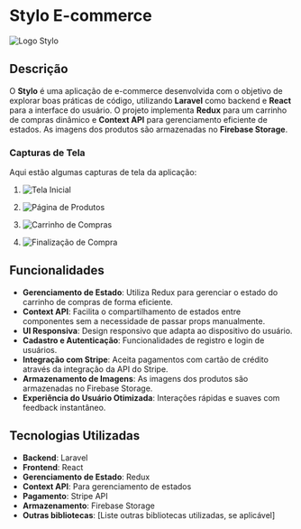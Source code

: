 # Stylo E-commerce

![Logo Stylo](link-para-logo.jpg) <!-- Substitua pelo link real da imagem do logo -->

## Descrição

O **Stylo** é uma aplicação de e-commerce desenvolvida com o objetivo de explorar boas práticas de código, utilizando **Laravel** como backend e **React** para a interface do usuário. O projeto implementa **Redux** para um carrinho de compras dinâmico e **Context API** para gerenciamento eficiente de estados. As imagens dos produtos são armazenadas no **Firebase Storage**.

### Capturas de Tela

Aqui estão algumas capturas de tela da aplicação:

1. ![Tela Inicial](https://github.com/user-attachments/assets/83fc082f-89b9-4e07-b970-08e09ea7bbfa)
   
2. ![Página de Produtos](https://github.com/user-attachments/assets/497490e3-ea3e-4901-9419-f4c5f107ee8a)
   
3. ![Carrinho de Compras](https://github.com/user-attachments/assets/6d22769d-c8fa-4551-b777-bf3e2173fe9e)

4. ![Finalização de Compra](https://github.com/user-attachments/assets/ccfc9d2c-39d2-4249-be8f-ef82de2de3ee)

## Funcionalidades

- **Gerenciamento de Estado**: Utiliza Redux para gerenciar o estado do carrinho de compras de forma eficiente.
- **Context API**: Facilita o compartilhamento de estados entre componentes sem a necessidade de passar props manualmente.
- **UI Responsiva**: Design responsivo que adapta ao dispositivo do usuário.
- **Cadastro e Autenticação**: Funcionalidades de registro e login de usuários.
- **Integração com Stripe**: Aceita pagamentos com cartão de crédito através da integração da API do Stripe.
- **Armazenamento de Imagens**: As imagens dos produtos são armazenadas no Firebase Storage.
- **Experiência do Usuário Otimizada**: Interações rápidas e suaves com feedback instantâneo.

## Tecnologias Utilizadas

- **Backend**: Laravel
- **Frontend**: React
- **Gerenciamento de Estado**: Redux
- **Context API**: Para gerenciamento de estados
- **Pagamento**: Stripe API
- **Armazenamento**: Firebase Storage
- **Outras bibliotecas**: [Liste outras bibliotecas utilizadas, se aplicável]
